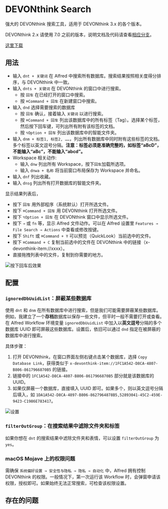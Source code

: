 # DEVONthink Search

强大的 DEVONthink 搜索工具，适用于 DEVONthink 3.x 的各个版本。

DEVONthink 2.x 请使用 7.0 之前的版本，说明文档及代码请查看[相应分支](https://github.com/mpco/AlfredWorkflow-DEVONthink-Search/tree/DEVONthink2.x)。

[这里下载](https://github.com/mpco/AlfredWorkflow-DEVONthink-Search/releases)

## 用法

- 输入 `dnt + 关键词` 在 Alfred 中搜索所有数据库。搜索结果按照相关度得分排序，与 DEVONthink 中一致。
- 输入 `dnts + 关键词` 在 DEVONthink 的窗口中进行搜索。
    - 按 `回车` 在已经打开的窗口中搜索。
    - 按 `⌘Command + 回车` 在新建窗口中搜索。
- 输入 `dnd` 选择需要搜索的数据库
    - 按 `回车` 确认，接着输入 `关键词` 以进行搜索。
    - 按 `⌘Command + 回车` 列出该数据库中的所有标签（Tag）。选择某个标签，然后按下回车键，可列出所有附有该标签的文档。
    - 按 `⌥Option + 回车` 列出该数据库中的智能文件夹。
- 输入 `dnm + 标签1, 标签2, ……`，列出所有数据库中同时附有这些标签的文档。多个标签以英文逗号分隔。**注意：标签必须是准确完整的，如标签“aBcD”，不能输入“aBc”，不能输入“abcd”。**
- Workspace 相关动作:
    - 输入 `dnw` 列出所有 Workspace，按下`回车`加载所选项。
    - 输入 `dnwa + 名称` 将当前窗口布局保存为 Workspace 并命名。
- 输入 `dnf` 列出收藏。
- 输入 `dnsg` 列出所有打开数据库的智能文件夹。

显示结果列表后，

* 按下 `回车` 用外部程序（系统默认）打开所选文件。
* 按下 `⌘Command + 回车` 用 DEVONthink 打开所选文件。
* 按下 `⌥Option + 回车` 在 DEVONthink 窗口中显示所选文件。
* 按下 `→` 或 `fn` 等，显示 Alfred 文件动作。可以在 Alfred 设置里 `Features → File Search → Actions` 中查看或修改按键。
* 按下 `Shift` 或 `⌘Command + Y` 可以预览（QuickLook）当前选中的文件。
* 按下 `⌘Command + C` 复制当前选中的文件在 DEVONthink 中的链接（x-devonthink-item://xxxx）。
* 直接拖拽列表中的文件，复制到你需要的地方。

![按下回车后效果](https://user-images.githubusercontent.com/3690653/48790940-73625180-ed2b-11e8-89dc-6bf4f6b9e72a.png)

## 配置

### `ignoredDbUuidList`：屏蔽某些数据库

使用 `dnt` 和 `dnm` 在所有数据库中进行搜索，但是我们可能需要屏蔽某些数据库。例如，我建立了一个**存档**数据库以保存一些文件，但平时一般不需要打开或查看。在 Alfred Workflow 环境变量 `ignoredDbUuidList` 中加入以**英文逗号**分隔的多个数据库 UUID 即可屏蔽这些数据库。设置后，依旧可以通过 `dnd` 指定在被屏蔽的数据库中进行搜索。

具体步骤：

1. 打开 DEVONthink，在窗口界面左侧右键点击某个数据库，选择 `Copy Database Link`，获得类似于 `x-devonthink-item://1FC1A542-D8CA-4807-B806-8617966870B5` 的链接。
2. 链接中的 `1FC1A542-D8CA-4807-B806-8617966870B5` 部分就是该数据库的 UUID。
3. 如果仅屏蔽一个数据库，直接填入 UUID 即可。如果多个，则以英文逗号分隔后填入，如 `1DA1A542-D8CA-4897-B806-8627964878B5,52893041-45C2-459E-9423-C1986E783417`。

![设置](https://user-images.githubusercontent.com/3690653/48790986-9987f180-ed2b-11e8-8f64-846d96fd26b9.png)

### `filterOutGroup`：在搜索结果中滤除文件夹和标签

如果你想在 `dnt` 的搜索结果中滤除文件夹和表情，可以设置 `filterOutGroup` 为 `yes`。

### macOS Mojave 上的权限问题

需确保 `系统偏好设置 → 安全性与隐私 → 隐私 → 自动化` 中，Alfred 拥有控制 DEVONthink 的权限。一般情况下，第一次运行该 Workflow 时，会弹窗申请该权限，授权即可。如果始终无法正常搜索，可检查该权限设置。

## 存在的问题
